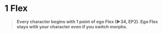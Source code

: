 # 1 Flex

<blockquote class="header-bg">

**Every character begins with 1 point of ego Flex (▶34, EP2). Ego Flex stays with your character even if you switch morphs.**

</blockquote>
